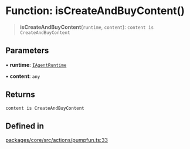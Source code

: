 # Function: isCreateAndBuyContent()

> **isCreateAndBuyContent**(`runtime`, `content`): `content is CreateAndBuyContent`

## Parameters

• **runtime**: [`IAgentRuntime`](../interfaces/IAgentRuntime.md)

• **content**: `any`

## Returns

`content is CreateAndBuyContent`

## Defined in

[packages/core/src/actions/pumpfun.ts:33](https://github.com/ai16z/eliza/blob/d30d0a6e4929f1f9ad2fee78a425cc005922c069/packages/core/src/actions/pumpfun.ts#L33)

